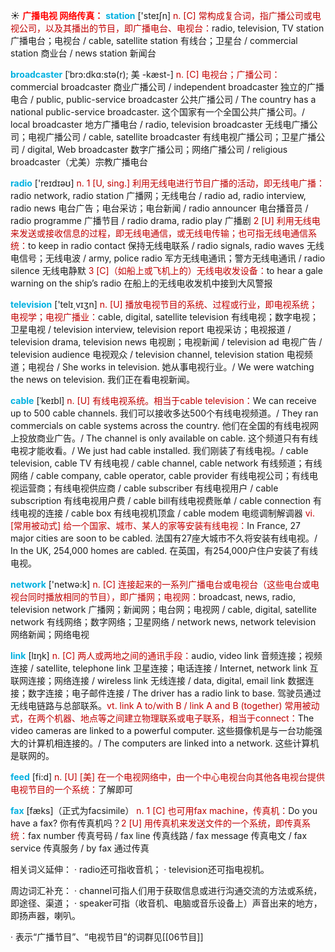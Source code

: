 ☀ <font color="red">**广播电视 网络传真：**</font>
<font color="sky blue">**station**</font> ['steɪʃn] 
<font color="#c00000">n. [C] 常构成复合词，指广播公司或电视公司，以及其播出的节目，即广播电台、电视台：</font>radio, television, TV station 广播电台；电视台 / cable, satellite station 有线台；卫星台 / commercial station 商业台 / news station 新闻台
           
<font color="sky blue">**broadcaster**</font> [ˈbrɔ:dkɑ:stə(r); 美 -kæst-]
<font color="#c00000">n. [C] 电视台；广播公司：</font>commercial broadcaster 商业广播公司 / independent broadcaster 独立的广播电合 / public, public-service broadcaster 公共广播公司 / The country has a national public-service broadcaster. 这个国家有一个全国公共广播公司。/ local broadcaster 地方广播电台 / radio, television broadcaster 无线电广播公司；电视广播公司 / cable, satellite broadcaster 有线电视广播公司；卫星广播公司 / digital, Web broadcaster 数字广播公司；网络广播公司 / religious broadcaster（尤美）宗教广播电台

<font color="sky blue">**radio**</font> ['reɪdɪəʊ] 
<font color="#c00000">n. 1 [U, sing.] 利用无线电进行节目广播的活动，即无线电广播：</font>radio network, radio station 广播网；无线电台 / radio ad, radio interview, radio news 电台广告；电台采访；电台新闻 / radio announcer 电台播音员 / radio programme 广播节目 / radio drama, radio play 广播剧 <font color="#c00000">2 [U] 利用无线电来发送或接收信息的过程，即无线电通信，或无线电传输；也可指无线电通信系统：</font>to keep in radio contact 保持无线电联系 / radio signals, radio waves 无线电信号；无线电波 / army, police radio 军方无线电通讯；警方无线电通讯 / radio silence 无线电静默 <font color="#c00000">3 [C]（如船上或飞机上的）无线电收发设备：</font>to hear a gale warning on the ship’s radio 在船上的无线电收发机中接到大风警报

<font color="sky blue">**television**</font> ['telɪ͵vɪʒn] 
<font color="#c00000">n. [U] 播放电视节目的系统、过程或行业，即电视系统；电视学；电视广播业：</font>cable, digital, satellite television 有线电视；数字电视；卫星电视 / television interview, television report 电视采访；电视报道 / television drama, television news 电视剧；电视新闻 / television ad 电视广告 / television audience 电视观众 / television channel, television station 电视频道；电视台 / She works in television. 她从事电视行业。/ We were watching the news on television. 我们正在看电视新闻。
           
<font color="sky blue">**cable**</font> [ˈkeɪbl]
<font color="#c00000">n. [U] 有线电视系统。相当于cable television：</font>We can receive up to 500 cable channels. 我们可以接收多达500个有线电视频道。/ They ran commercials on cable systems across the country. 他们在全国的有线电视网上投放商业广告。/ The channel is only available on cable. 这个频道只有有线电视才能收看。/ We just had cable installed. 我们刚装了有线电视。/ cable television, cable TV 有线电视 / cable channel, cable network 有线频道；有线网络 / cable company, cable operator, cable provider 有线电视公司；有线电视运营商；有线电视供应商 / cable subscriber 有线电视用户 / cable subscription 有线电视用户费 / cable bill有线电视费账单 / cable connection 有线电视的连接 / cable box 有线电视机顶盒 / cable modem 电缆调制解调器 <font color="#c00000">vi. [常用被动式] 给一个国家、城市、某人的家等安装有线电视：</font>In France, 27 major cities are soon to be cabled. 法国有27座大城市不久将安装有线电视。/ In the UK, 254,000 homes are cabled. 在英国，有254,000户住户安装了有线电视。

<font color="sky blue">**network**</font> ['netwə:k] 
<font color="#c00000">n. [C] 连接起来的一系列广播电台或电视台（这些电台或电视台同时播放相同的节目），即广播网；电视网：</font>broadcast, news, radio, television network 广播网；新闻网；电台网；电视网 / cable, digital, satellite network 有线网络；数字网络；卫星网络 / network news, network television 网络新闻；网络电视

<font color="sky blue">**link**</font> [lɪŋk] 
<font color="#c00000">n. [C] 两人或两地之间的通讯手段：</font>audio, video link 音频连接；视频连接 / satellite, telephone link 卫星连接；电话连接 / Internet, network link 互联网连接；网络连接 / wireless link 无线连接 / data, digital, email link 数据连接；数字连接；电子邮件连接 / The driver has a radio link to base. 驾驶员通过无线电链路与总部联系。<font color="#c00000">vt. link A to/with B / link A and B (together) 常用被动式，在两个机器、地点等之间建立物理联系或电子联系，相当于connect：</font>The video cameras are linked to a powerful computer. 这些摄像机是与一台功能强大的计算机相连接的。/ The computers are linked into a network. 这些计算机是联网的。 

<font color="sky blue">**feed**</font> [fi:d] 
<font color="#c00000">n. [U] [美] 在一个电视网络中，由一个中心电视台向其他各电视台提供电视节目的一个系统：</font>了解即可

<font color="sky blue">**fax**</font> [fæks]（正式为facsimile）
<font color="#c00000">n. 1 [C] 也可用fax machine，传真机：</font>Do you have a fax? 你有传真机吗？<font color="#c00000">2 [U] 用传真机来发送文件的一个系统，即传真系统：</font>fax number 传真号码 / fax line 传真线路 / fax message 传真电文 / fax service 传真服务 / by fax 通过传真

相关词义延伸：
· radio还可指收音机；
· television还可指电视机。

周边词汇补充：
· channel可指人们用于获取信息或进行沟通交流的方法或系统，即途径、渠道；
· speaker可指（收音机、电脑或音乐设备上）声音出来的地方，即扬声器，喇叭。

· 表示“广播节目”、“电视节目”的词群见[[06节目]]
